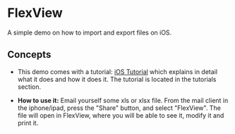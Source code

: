 # FlexView

A simple demo on how to import and export files on iOS.

## Concepts

- This demo comes with a tutorial: [iOS Tutorial](https://doc.tmssoftware.com/flexcel/vcl/tutorials/ios-tutorial.html) which
  explains in detail what it does and how it does it. The tutorial
  is located in the tutorials section.

- **How to use it:** Email yourself some xls or xlsx file. From the mail
  client in the iphone/ipad, press the \"Share\" button, and select
  \"FlexView\". The file will open in FlexView, where you will be
  able to see it, modify it and print it.
